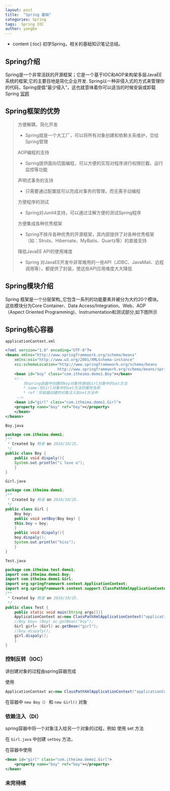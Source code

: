 ```yaml
---
layout: post
title:  "Spring 基础"
categories: Spring
tags:  Spring IOC
author: yangbo
---
```


* content
{:toc}
初学Spring，相关的基础知识笔记总结。




## Spring介绍

Spring是一个非常活跃的开源框架；它是一个基于IOC和AOP来构架多层JavaEE系统的框架,它的主要目地是简化企业开发.
  Spring以一种非侵入式的方式来管理你的代码，Spring提倡”最少侵入”，这也就意味着你可以适当的时候安装或卸载Spring
  [官网](http://www.springsource.org/)

## Spring框架的优势

> 方便解耦，简化开发
>
> * Spring就是一个大工厂，可以将所有对象创建和依赖关系维护，交给Spring管理
>
> AOP编程的支持
>
> * Spring提供面向切面编程，可以方便的实现对程序进行权限拦截、运行监控等功能
>
> 声明式事务的支持
>
> * 只需要通过配置就可以完成对事务的管理，而无需手动编程
>
> 方便程序的测试
>
> * Spring对Junit4支持，可以通过注解方便的测试Spring程序
>
> 方便集成各种优秀框架
>
> * Spring不排斥各种优秀的开源框架，其内部提供了对各种优秀框架（如：Struts、Hibernate、MyBatis、Quartz等）的直接支持
>
> 降低JavaEE API的使用难度
>
> * Spring 对JavaEE开发中非常难用的一些API（JDBC、JavaMail、远程调用等），都提供了封装，使这些API应用难度大大降低


## Spring模块介绍

Spring 框架是一个分层架构,,它包含一系列的功能要素并被分为大约20个模块。这些模块分为Core Container、Data Access/Integration、Web、AOP（Aspect Oriented Programming)、Instrumentation和测试部分,如下图所示

## Spring核心容器

`applicationContext.xml`

```xml
<?xml version="1.0" encoding="UTF-8"?>
<beans xmlns="http://www.springframework.org/schema/beans"
	xmlns:xsi="http://www.w3.org/2001/XMLSchema-instance"
	xsi:schemaLocation="http://www.springframework.org/schema/beans
       				   http://www.springframework.org/schema/beans/spring-beans-3.2.xsd">
	<bean id="boy" class="com.itheima.demo1.Boy"></bean>
	<!--
		将spring容器中创建的boy对象传递给Girl对象中的set方法
	    * name:在Girl对象中的set方法的属性名称
	    * ref：将容器创建的对象注入到set方法中
	 -->
	<bean id="girl" class="com.itheima.demo1.Girl">
	<property name="boy" ref="boy"></property>
	</bean>
</beans>
```

`Boy.java`

```java
package com.itheima.demo1;
/**
 * Created by 杨波 on 2016/10/25.
 */
public class Boy {
    public void dispaly(){
	System.out.println("i love u");
    }
}
```

`Girl.java`

```java
package com.itheima.demo1;
/**
 * Created by 杨波 on 2016/10/25.
 */
public class Girl {
    Boy boy;
    public void setBoy(Boy boy) {
	this.boy = boy;
    }
    public void dispaly(){
	boy.dispaly();
	System.out.println("kiss");
    }
}
```

`Test.java`

```java
package com.itheima.test.demo1;
import com.itheima.demo1.Boy;
import com.itheima.demo1.Girl;
import org.springframework.context.ApplicationContext;
import org.springframework.context.support.ClassPathXmlApplicationContext;
/**
 * Created by 杨波 on 2016/10/25.
 */
public class Test {
    public static void main(String args[]){
	ApplicationContext ac=new ClassPathXmlApplicationContext("applicationContext.xml");
	//Boy boy= (Boy) ac.getBean("boy");
	Girl girl= (Girl) ac.getBean("girl");
	//boy.dispaly();
	girl.dispaly();
    }
}
```

### 控制反转（IOC）
讲创建对象的过程由spring容器完成

使用 

```java
ApplicationContext ac=new ClassPathXmlApplicationContext("applicationContext.xml");
```



在容器中 `new Boy（）`  和 `new Girl()` 对象

### 依赖注入（DI）
spring容器中将一个对象注入给另一个对象的过程，例如 使用 set 方法

在 `Girl.java` 中创建 `setboy` 方法，

在容器中使用  

```xml
<bean id="girl" class="com.itheima.demo1.Girl">
	<property name="boy" ref="boy"></property>
</bean>
```
### 未完待续